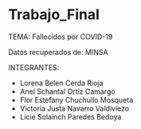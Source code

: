 # Trabajo_Final

TEMA: Fallecidos por COVID-19 

Datos recuperados de: MINSA 

INTEGRANTES:
* Lorena Belen Cerda Rioja
* Anel Schantal Ortiz Camargo
* Flor Estefany Chuchullo Mosqueta
* Victoria Justa Navarro Valdiviezo
* Licie Solainch Paredes Bedoya
